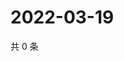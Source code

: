 # 2022-03-19

共 0 条

<!-- BEGIN WEIBO -->
<!-- 最后更新时间 Sat Mar 19 2022 00:21:16 GMT+0800 (China Standard Time) -->

<!-- END WEIBO -->
